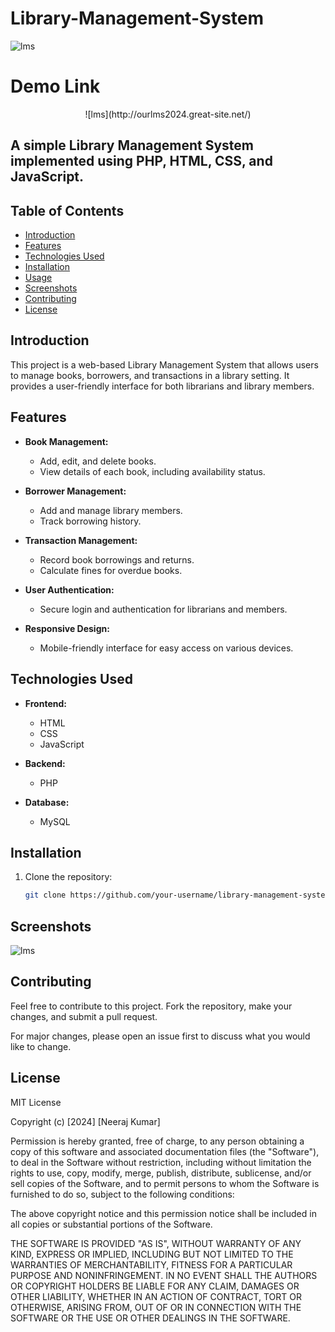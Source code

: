 # Library-Management-System

![lms](https://github.com/neerajcodes888/Library-Management-System/blob/main/LMS_Demo-min.gif)


# Demo Link

<div align="center">![lms](http://ourlms2024.great-site.net/)</div>



## A simple Library Management System implemented using PHP, HTML, CSS, and JavaScript.

## Table of Contents

- [Introduction](#introduction)
- [Features](#features)
- [Technologies Used](#technologies-used)
- [Installation](#installation)
- [Usage](#usage)
- [Screenshots](#screenshots)
- [Contributing](#contributing)
- [License](#license)

## Introduction

This project is a web-based Library Management System that allows users to manage books, borrowers, and transactions in a library setting. It provides a user-friendly interface for both librarians and library members.

## Features

- **Book Management:**
  - Add, edit, and delete books.
  - View details of each book, including availability status.

- **Borrower Management:**
  - Add and manage library members.
  - Track borrowing history.

- **Transaction Management:**
  - Record book borrowings and returns.
  - Calculate fines for overdue books.

- **User Authentication:**
  - Secure login and authentication for librarians and members.

- **Responsive Design:**
  - Mobile-friendly interface for easy access on various devices.

## Technologies Used

- **Frontend:**
  - HTML
  - CSS
  - JavaScript

- **Backend:**
  - PHP

- **Database:**
  - MySQL

## Installation

1. Clone the repository:

   ```bash
   git clone https://github.com/your-username/library-management-system.git


## Screenshots

![lms](https://github.com/neerajcodes888/Library-Management-System/blob/main/LMS_Demo-min.gif)



## Contributing

Feel free to contribute to this project. Fork the repository, make your changes, and submit a pull request.

For major changes, please open an issue first to discuss what you would like to change.

## License

MIT License

Copyright (c) [2024] [Neeraj Kumar]

Permission is hereby granted, free of charge, to any person obtaining a copy
of this software and associated documentation files (the "Software"), to deal
in the Software without restriction, including without limitation the rights
to use, copy, modify, merge, publish, distribute, sublicense, and/or sell
copies of the Software, and to permit persons to whom the Software is
furnished to do so, subject to the following conditions:

The above copyright notice and this permission notice shall be included in all
copies or substantial portions of the Software.

THE SOFTWARE IS PROVIDED "AS IS", WITHOUT WARRANTY OF ANY KIND, EXPRESS OR
IMPLIED, INCLUDING BUT NOT LIMITED TO THE WARRANTIES OF MERCHANTABILITY,
FITNESS FOR A PARTICULAR PURPOSE AND NONINFRINGEMENT. IN NO EVENT SHALL THE
AUTHORS OR COPYRIGHT HOLDERS BE LIABLE FOR ANY CLAIM, DAMAGES OR OTHER
LIABILITY, WHETHER IN AN ACTION OF CONTRACT, TORT OR OTHERWISE, ARISING FROM,
OUT OF OR IN CONNECTION WITH THE SOFTWARE OR THE USE OR OTHER DEALINGS IN THE
SOFTWARE.

